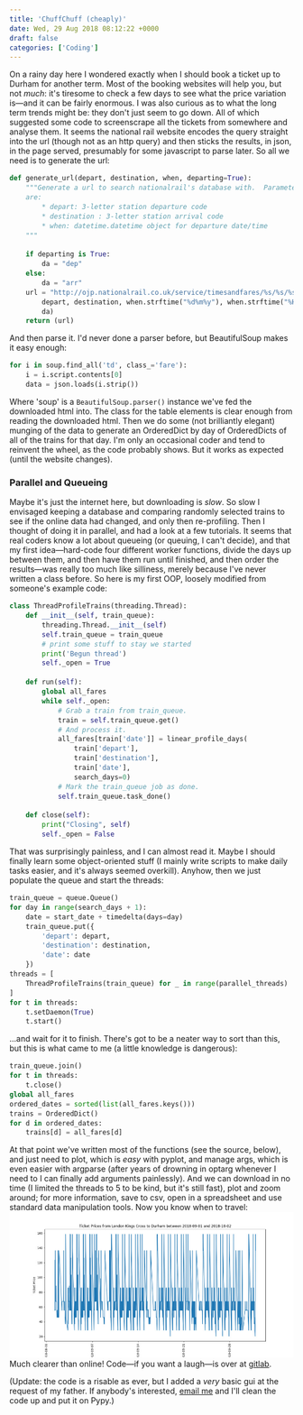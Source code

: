 ```yaml
---
title: 'ChuffChuff (cheaply)'
date: Wed, 29 Aug 2018 08:12:22 +0000
draft: false
categories: ['Coding']
---
```


On a rainy day here I wondered exactly when I should book a ticket up
to Durham for another term.  Most of the booking websites will help
you, but not _much_: it's tiresome to check a few days to see what the
price variation is—and it can be fairly enormous.  I was also curious
as to what the long term trends might be: they don't just seem to go
down. All of which suggested some code to screenscrape all the tickets
from somewhere and analyse them.  It seems the national rail website
encodes the query straight into the url (though not as an http query)
and then sticks the results, in json, in the page served, presumably
for some javascript to parse later.  So all we need is to generate the
url: 

```python
def generate_url(depart, destination, when, departing=True):
    """Generate a url to search nationalrail's database with.  Parameters
    are:
        * depart: 3-letter station departure code
        * destination : 3-letter station arrival code
        * when: datetime.datetime object for departure date/time
    """
	
    if departing is True:
        da = "dep"
    else:
        da = "arr"
    url = "http://ojp.nationalrail.co.uk/service/timesandfares/%s/%s/%s/%s/%s" % (
        depart, destination, when.strftime("%d%m%y"), when.strftime("%H%M"),
        da)
    return (url)
```


And then parse it. I'd never done a parser
before, but BeautifulSoup makes it easy enough: 

```python
for i in soup.find_all('td', class_='fare'):
    i = i.script.contents[0]
    data = json.loads(i.strip())
```
Where 'soup' is a `BeautifulSoup.parser()` instance we've fed the downloaded
html into. The class for the table elements is clear enough from
reading the downloaded html. Then we do some (not brilliantly elegant)
munging of the data to generate an OrderedDict by day of OrderedDicts
of all of the trains for that day. I'm only an occasional coder and
tend to reinvent the wheel, as the code probably shows. But it works
as expected (until the website changes).

### Parallel and Queueing

Maybe it's just the internet here, but downloading is _slow_.  So slow
I envisaged keeping a database and comparing randomly selected trains
to see if the online data had changed, and only then re-profiling. 
Then I thought of doing it in parallel, and had a look at a few
tutorials.  It seems that real coders know a lot about queueing (or
queuing, I can't decide), and that my first idea—hard-code four
different worker functions, divide the days up between them, and then
have them run until finished, and then order the results—was really too
much like silliness, merely because I've never written a class
before.  So here is my first OOP, loosely modified from someone's
example code: 

```python
class ThreadProfileTrains(threading.Thread):
    def __init__(self, train_queue):
        threading.Thread.__init__(self)
        self.train_queue = train_queue
        # print some stuff to stay we started
        print('Begun thread')
        self._open = True
 
    def run(self):
        global all_fares
        while self._open:
            # Grab a train from train_queue.
            train = self.train_queue.get()
            # And process it.
            all_fares[train['date']] = linear_profile_days(
                train['depart'],
                train['destination'],
                train['date'],
                search_days=0)
            # Mark the train_queue job as done.
            self.train_queue.task_done()
 
    def close(self):
        print("Closing", self)
        self._open = False
```

That was surprisingly painless, and I can almost read it.  Maybe I
should finally learn some object-oriented stuff (I mainly write
scripts to make daily tasks easier, and it's always seemed overkill). 
Anyhow, then we just populate the queue and start the threads: 

```python
train_queue = queue.Queue()
for day in range(search_days + 1):
    date = start_date + timedelta(days=day)
    train_queue.put({
        'depart': depart,
        'destination': destination,
        'date': date
    })
threads = [
    ThreadProfileTrains(train_queue) for _ in range(parallel_threads)
]
for t in threads:
    t.setDaemon(True)
    t.start()
```
...and wait for it to finish. There's got to be a neater way to sort
than this, but this is what came to me (a little knowledge is
dangerous): 

```python
train_queue.join()
for t in threads:
    t.close()
global all_fares
ordered_dates = sorted(list(all_fares.keys()))
trains = OrderedDict()
for d in ordered_dates:
    trains[d] = all_fares[d]
```

At that point we've written most of the functions (see the source,
below), and just need to plot, which is _easy_ with pyplot, and manage
args, which is even easier with argparse (after years of drowning in
optarg whenever I need to I can finally add arguments painlessly). 
And we can download in no time (I limited the threads to 5 to be kind,
but it's still fast), plot and zoom around; for more information, save
to csv, open in a spreadsheet and use standard data manipulation
tools.  Now you know when to travel:
![ticket prices](/img/screenshot.jpg)
Much clearer than online!  Code—if you want a laugh—is over at
[gitlab](https://gitlab.com/2e0byo/ChuffChuff).

(Update: the code is a risable as ever, but I added a _very_ basic gui
at the request of my father.  If anybody's interested, [email
me](mailto:2e0byo@gmail.com) and I'll clean the code up and put it on Pypy.)
